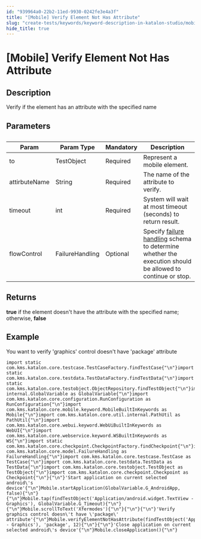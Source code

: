 ```yaml
---
id: "939964a0-22b2-11ed-9930-0242fe3e4a3f"
title: "[Mobile] Verify Element Not Has Attribute"
slug: "create-tests/keywords/keyword-description-in-katalon-studio/mobile-keywords/mobile-verify-element-not-has-attribute"
hide_title: true
---
```


# <a id="id_0" class="anchor_top_offset"/><a id="ariaid-title1" class="anchor_top_offset"/>[Mobile] Verify Element Not Has Attribute


## <a id="id_0__id_1" class="anchor_top_offset"/>Description

              
<p xmlns="http://www.w3.org/1999/xhtml" className="p">Verify if the element has an attribute with the specified   name </p> 
      

## <a id="id_0__id_2" class="anchor_top_offset"/>Parameters

              
<table xmlns="http://www.w3.org/1999/xhtml" className="table anchor_top_offset" id="id_0__2d611ef3-c049-4402-91ee-24e180692387"><caption /><thead className="thead"><tr className><th className="entry anchor_top_offset" id="id_0__2d611ef3-c049-4402-91ee-24e180692387__entry__1">Param</th><th className="entry anchor_top_offset" id="id_0__2d611ef3-c049-4402-91ee-24e180692387__entry__2">Param Type</th><th className="entry anchor_top_offset" id="id_0__2d611ef3-c049-4402-91ee-24e180692387__entry__3">Mandatory</th><th className="entry anchor_top_offset" id="id_0__2d611ef3-c049-4402-91ee-24e180692387__entry__4">Description</th></tr></thead><tbody className="tbody"><tr className><td className="entry" headers="id_0__2d611ef3-c049-4402-91ee-24e180692387__entry__1 id_0__2d611ef3-c049-4402-91ee-24e180692387__entry__2 id_0__2d611ef3-c049-4402-91ee-24e180692387__entry__3 id_0__2d611ef3-c049-4402-91ee-24e180692387__entry__4 ">to</td><td className="entry" headers="id_0__2d611ef3-c049-4402-91ee-24e180692387__entry__1 id_0__2d611ef3-c049-4402-91ee-24e180692387__entry__2 id_0__2d611ef3-c049-4402-91ee-24e180692387__entry__3 id_0__2d611ef3-c049-4402-91ee-24e180692387__entry__4 ">TestObject</td><td className="entry" headers="id_0__2d611ef3-c049-4402-91ee-24e180692387__entry__1 id_0__2d611ef3-c049-4402-91ee-24e180692387__entry__2 id_0__2d611ef3-c049-4402-91ee-24e180692387__entry__3 id_0__2d611ef3-c049-4402-91ee-24e180692387__entry__4 ">Required</td><td className="entry" headers="id_0__2d611ef3-c049-4402-91ee-24e180692387__entry__1 id_0__2d611ef3-c049-4402-91ee-24e180692387__entry__2 id_0__2d611ef3-c049-4402-91ee-24e180692387__entry__3 id_0__2d611ef3-c049-4402-91ee-24e180692387__entry__4 ">Represent a mobile element.</td></tr><tr className><td className="entry" headers="id_0__2d611ef3-c049-4402-91ee-24e180692387__entry__1 id_0__2d611ef3-c049-4402-91ee-24e180692387__entry__2 id_0__2d611ef3-c049-4402-91ee-24e180692387__entry__3 id_0__2d611ef3-c049-4402-91ee-24e180692387__entry__4 ">attirbuteName</td><td className="entry" headers="id_0__2d611ef3-c049-4402-91ee-24e180692387__entry__1 id_0__2d611ef3-c049-4402-91ee-24e180692387__entry__2 id_0__2d611ef3-c049-4402-91ee-24e180692387__entry__3 id_0__2d611ef3-c049-4402-91ee-24e180692387__entry__4 ">String</td><td className="entry" headers="id_0__2d611ef3-c049-4402-91ee-24e180692387__entry__1 id_0__2d611ef3-c049-4402-91ee-24e180692387__entry__2 id_0__2d611ef3-c049-4402-91ee-24e180692387__entry__3 id_0__2d611ef3-c049-4402-91ee-24e180692387__entry__4 ">Required</td><td className="entry" headers="id_0__2d611ef3-c049-4402-91ee-24e180692387__entry__1 id_0__2d611ef3-c049-4402-91ee-24e180692387__entry__2 id_0__2d611ef3-c049-4402-91ee-24e180692387__entry__3 id_0__2d611ef3-c049-4402-91ee-24e180692387__entry__4 ">The name of the attribute to verify.</td></tr><tr className><td className="entry" headers="id_0__2d611ef3-c049-4402-91ee-24e180692387__entry__1 id_0__2d611ef3-c049-4402-91ee-24e180692387__entry__2 id_0__2d611ef3-c049-4402-91ee-24e180692387__entry__3 id_0__2d611ef3-c049-4402-91ee-24e180692387__entry__4 ">timeout</td><td className="entry" headers="id_0__2d611ef3-c049-4402-91ee-24e180692387__entry__1 id_0__2d611ef3-c049-4402-91ee-24e180692387__entry__2 id_0__2d611ef3-c049-4402-91ee-24e180692387__entry__3 id_0__2d611ef3-c049-4402-91ee-24e180692387__entry__4 ">int</td><td className="entry" headers="id_0__2d611ef3-c049-4402-91ee-24e180692387__entry__1 id_0__2d611ef3-c049-4402-91ee-24e180692387__entry__2 id_0__2d611ef3-c049-4402-91ee-24e180692387__entry__3 id_0__2d611ef3-c049-4402-91ee-24e180692387__entry__4 ">Required</td><td className="entry" headers="id_0__2d611ef3-c049-4402-91ee-24e180692387__entry__1 id_0__2d611ef3-c049-4402-91ee-24e180692387__entry__2 id_0__2d611ef3-c049-4402-91ee-24e180692387__entry__3 id_0__2d611ef3-c049-4402-91ee-24e180692387__entry__4 ">System will wait at most timeout (seconds) to return         result.</td></tr><tr className><td className="entry" headers="id_0__2d611ef3-c049-4402-91ee-24e180692387__entry__1 id_0__2d611ef3-c049-4402-91ee-24e180692387__entry__2 id_0__2d611ef3-c049-4402-91ee-24e180692387__entry__3 id_0__2d611ef3-c049-4402-91ee-24e180692387__entry__4 ">flowControl</td><td className="entry" headers="id_0__2d611ef3-c049-4402-91ee-24e180692387__entry__1 id_0__2d611ef3-c049-4402-91ee-24e180692387__entry__2 id_0__2d611ef3-c049-4402-91ee-24e180692387__entry__3 id_0__2d611ef3-c049-4402-91ee-24e180692387__entry__4 ">FailureHandling</td><td className="entry" headers="id_0__2d611ef3-c049-4402-91ee-24e180692387__entry__1 id_0__2d611ef3-c049-4402-91ee-24e180692387__entry__2 id_0__2d611ef3-c049-4402-91ee-24e180692387__entry__3 id_0__2d611ef3-c049-4402-91ee-24e180692387__entry__4 ">Optional</td><td className="entry" headers="id_0__2d611ef3-c049-4402-91ee-24e180692387__entry__1 id_0__2d611ef3-c049-4402-91ee-24e180692387__entry__2 id_0__2d611ef3-c049-4402-91ee-24e180692387__entry__3 id_0__2d611ef3-c049-4402-91ee-24e180692387__entry__4 ">Specify <a className="xref" href="/docs/maintain/configure-failure-handling-settings-in-katalon-studio">failure handling</a> schema to         determine whether the execution should be allowed to continue or         stop.</td></tr></tbody></table> 
      

## <a id="id_0__id_3" class="anchor_top_offset"/>Returns

              
<p xmlns="http://www.w3.org/1999/xhtml" className="p">   <strong className="ph b">true</strong> if the element doesn't have the   attribute with the specified name; otherwise,   <strong className="ph b">false</strong> </p> 
      

## <a id="id_0__id_4" class="anchor_top_offset"/>Example

              
<p xmlns="http://www.w3.org/1999/xhtml" className="p">You want to verify 'graphics' control doesn't have 'package'   attribute</p> 
              
<pre xmlns="http://www.w3.org/1999/xhtml" className="pre codeblock"><code>import static com.kms.katalon.core.testcase.TestCaseFactory.findTestCase{"\n"}import static com.kms.katalon.core.testdata.TestDataFactory.findTestData{"\n"}import static com.kms.katalon.core.testobject.ObjectRepository.findTestObject{"\n"}import internal.GlobalVariable as GlobalVariable{"\n"}import com.kms.katalon.core.configuration.RunConfiguration as RunConfiguration{"\n"}import com.kms.katalon.core.mobile.keyword.MobileBuiltInKeywords as Mobile{"\n"}import com.kms.katalon.core.util.internal.PathUtil as PathUtil{"\n"}import com.kms.katalon.core.webui.keyword.WebUiBuiltInKeywords as WebUI{"\n"}import com.kms.katalon.core.webservice.keyword.WSBuiltInKeywords as WS{"\n"}import static com.kms.katalon.core.checkpoint.CheckpointFactory.findCheckpoint{"\n"}import com.kms.katalon.core.model.FailureHandling as FailureHandling{"\n"}import com.kms.katalon.core.testcase.TestCase as TestCase{"\n"}import com.kms.katalon.core.testdata.TestData as TestData{"\n"}import com.kms.katalon.core.testobject.TestObject as TestObject{"\n"}import com.kms.katalon.core.checkpoint.Checkpoint as Checkpoint{"\n"}{"\n"}'Start application on current selected android\'s device'{"\n"}Mobile.startApplication(GlobalVariable.G_AndroidApp, false){"\n"}{"\n"}Mobile.tap(findTestObject('Application/android.widget.TextView - Graphics'), GlobalVariable.G_Timeout){"\n"}{"\n"}Mobile.scrollToText('Xfermodes'){"\n"}{"\n"}{"\n"}'Verify graphics control doesn\'t have \'package\' attribute'{"\n"}Mobile.verifyElementNotHasAttribute(findTestObject('Application/android.widget.TextView - Graphics'), 'package', 12){"\n"}{"\n"}'Close application on current selected android\'s device'{"\n"}Mobile.closeApplication(){"\n"}</code></pre> 
            
